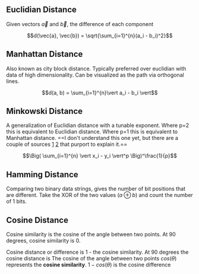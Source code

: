 ## Euclidian Distance
Given vectors $\vec{a}$ and $\vec{b}$, the difference of each component 

$$d(\vec{a}, \vec{b}) = \sqrt{\sum_{i=1}^{n}(a_i - b_i)^2}$$

## Manhattan Distance
Also known as city block distance.
Typically preferred over euclidian with data of high dimensionality.
Can be visualized as the path via orthogonal lines.

$$d(a, b) = \sum_{i=1}^{n}\vert a_i - b_i \vert$$

## Minkowski Distance
A generalization of Euclidian distance with a tunable exponent.
Where p=2 this is equivalent to Euclidian distance.
Where p=1 this is equivalent to Manhattan distance.
==I don't understand this one yet, but there are a couple of sources [1](https://medium.com/@kunal_gohrani/different-types-of-distance-metrics-used-in-machine-learning-e9928c5e26c7)  [2](https://iq.opengenus.org/minkowski-distance/) that purport to explain it.==

$$\Big( \sum_{i=1}^{n} \vert x_i - y_i \vert^p \Big)^\frac{1}{p}$$

## Hamming Distance
Comparing two binary data strings, gives the number of bit positions that are different.
Take the XOR of the two values ($a \oplus b$) and count the number of 1 bits.


## Cosine Distance

Cosine similarity is the cosine of the angle between two points. At 90 degrees, cosine similarity is 0.

Cosine distance or difference is 1 - the cosine similarity. At 90 degrees the cosine distance is 
The cosine of the angle between two points $cos(\theta)$  represents the **cosine similarity**.
$1 - cos(\theta)$ is the cosine difference